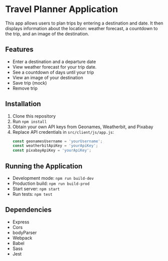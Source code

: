 # Travel Planner Application

This app allows users to plan trips by entering a destination and date. It then displays information about the location: weather forecast, a countdown to the trip, and an image of the destination.

## Features

- Enter a destination and a departure date
- View weather forecast for your trip date.
- See a countdown of days until your trip
- View an image of your destination
- Save trip (mock)
- Remove trip 


## Installation

1. Clone this repository
2. Run `npm install` 
3. Obtain your own API keys from Geonames, Weatherbit, and Pixabay
4. Replace API credentials in `src/client/js/app.js`:
   ```javascript
   const geonamesUsername = 'yourUsername';
   const weatherbitApiKey = 'yourApiKey';
   const pixabayApiKey = 'yourApiKey';
   ```

## Running the Application

- Development mode: `npm run build-dev`
- Production build: `npm run build-prod`
- Start server: `npm start`
- Run tests: `npm test`

## Dependencies

- Express
- Cors
- bodyParser
- Webpack
- Babel
- Sass
- Jest
